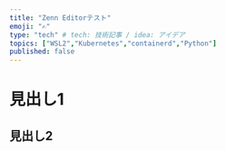 ```yaml
---
title: "Zenn Editorテスト"
emoji: "✍️"
type: "tech" # tech: 技術記事 / idea: アイデア
topics: ["WSL2","Kubernetes","containerd","Python"]
published: false
---
```

# 見出し1

## 見出し2